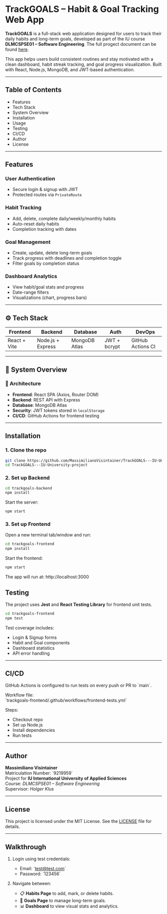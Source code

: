 #  TrackGOALS – Habit & Goal Tracking Web App

**TrackGOALS** is a full-stack web application designed for users to track their daily habits and long-term goals, developed as part of the IU course **DLMCSPSE01 – Software Engineering**. The full progect document can be found [here](https://docs.google.com/document/d/1twmyKx73PC_7cgLAao0r9m7q2IPEKW3EXtwP4RpPdXM/edit?tab=t.0#bookmark=id.gsvbmxvfop9v).

This app helps users build consistent routines and stay motivated with a clean dashboard, habit streak tracking, and goal progress visualization. Built with React, Node.js, MongoDB, and JWT-based authentication.

---

##  Table of Contents

- Features
- Tech Stack
- System Overview
- Installation
- Usage
- Testing
- CI/CD
- Author
- License

---

##  Features 

###  User Authentication
- Secure login & signup with JWT
- Protected routes via `PrivateRoute`

###  Habit Tracking
- Add, delete, complete daily/weekly/monthly habits
- Auto-reset daily habits
- Completion tracking with dates

###  Goal Management
- Create, update, delete long-term goals
- Track progress with deadlines and completion toggle
- Filter goals by completion status

###  Dashboard Analytics
- View habit/goal stats and progress
- Date-range filters
- Visualizations (chart, progress bars)


---

## ⚙️ Tech Stack

| Frontend        | Backend           | Database       | Auth        |  DevOps           |
|------------------|-------------------|----------------|-------------|------------------|
| React + Vite     | Node.js + Express | MongoDB Atlas  | JWT + bcrypt | GitHub Actions CI |

---

## 🧱 System Overview

### 🧱 Architecture

- **Frontend**: React SPA (Axios, Router DOM)
- **Backend**: REST API with Express
- **Database**: MongoDB Atlas
- **Security**: JWT tokens stored in `localStorage`
- **CI/CD**: GitHub Actions for frontend testing

---

##  Installation

### 1. Clone the repo

```bash
git clone https://github.com/MassimilianoVisintainer/TrackGOALS---IU-University-project.git
cd TrackGOALS---IU-University-project

```
### 2. Set up Backend
```bash
cd trackgoals-backend
npm install

```

Start the server:

```bash
npm start
```

### 3. Set up Frontend

Open a new terminal tab/window and run:

```bash
cd trackgoals-frontend
npm install
```
Start the frontend:

```bash
npm start
```
The app will run at: http://localhost:3000



##  Testing

The project uses **Jest** and **React Testing Library** for frontend unit tests.

```bash
cd trackgoals-frontend
npm test
```

Test coverage includes:

- Login & Signup forms
- Habit and Goal components
- Dashboard statistics
- API error handling

---

##  CI/CD

GitHub Actions is configured to run tests on every push or PR to \`main\`.

Workflow file:  
\`trackgoals-frontend/.github/workflows/frontend-tests.yml\`

Steps:
- Checkout repo
- Set up Node.js
- Install dependencies
- Run tests

---

##  Author

**Massimiliano Visintainer**  
Matriculation Number: \`9219959\`  
Project for **IU International University of Applied Sciences**  
Course: *DLMCSPSE01 – Software Engineering*  
Supervisor: *Holger Klus*

---

##  License

This project is licensed under the MIT License. See the [LICENSE](LICENSE) file for details.

---

##  Walkthrough

1. Login using test credentials:
   - Email: \`test@test.com\`
   - Password: \`123456\`

2. Navigate between:
   - 📋 **Habits Page** to add, mark, or delete habits.
   - 🎯 **Goals Page** to manage long-term goals.
   - 📊 **Dashboard** to view visual stats and analytics.
